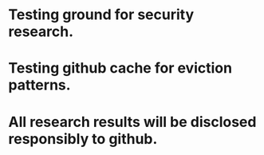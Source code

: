 ﻿# Testing ground for security research.


# Testing github cache for eviction patterns.
# All research results will be disclosed responsibly to github. 
